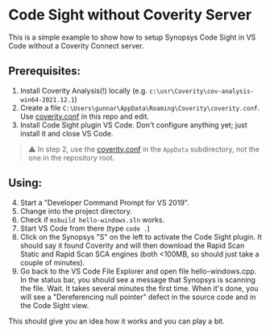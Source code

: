 # Code Sight without Coverity Server
This is a simple example to show how to setup Synopsys Code Sight in VS Code without a Coverity Connect server.

## Prerequisites:
1.	Install Coverity Analysis(!) locally (e.g. `c:\usr\Coverity\cov-analysis-win64-2021.12.1`)
2.	Create a file `C:\Users\gunnar\AppData\Roaming\Coverity\coverity.conf`. Use [coverity.conf](/AppData/Roaming/Coverity/coverity.conf) in this repo and edit. 
3.	Install Code Sight plugin VS Code. Don't configure anything yet; just install it and close VS Code.

> :warning: In step 2, use the [coverity.conf](/AppData/Roaming/Coverity/coverity.conf) in the `AppData` subdirectory, not the one in the repository root.

## Using:
4.	Start a "Developer Command Prompt for VS 2019".
5.	Change into the project directory.
6.	Check if `msbuild hello-windows.sln` works.
7.	Start VS Code from there (type `code .`)
8.	Click on the Synopsys "S" on the left to activate the Code Sight plugin. It should say it found Coverity and will then download the Rapid Scan Static and Rapid Scan SCA engines (both <100MB, so should just take a couple of minutes).
9.	Go back to the VS Code File Explorer and open file hello-windows.cpp. In the status bar, you should see a message that Synopsys is scanning the file. Wait. It takes several minutes the first time. When it's done, you will see a "Dereferencing null pointer" defect in the source code and in the Code Sight view.

This should give you an idea how it works and you can play a bit. 
